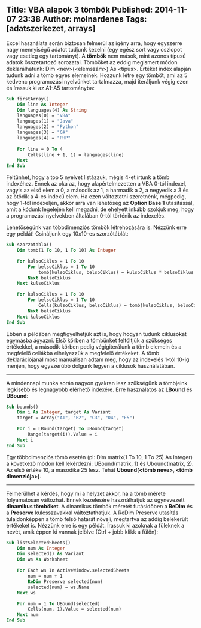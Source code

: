 Title: VBA alapok 3 tömbök
Published: 2014-11-07 23:38
Author: molnardenes
Tags: [adatszerkezet, arrays]
---

Excel használata során biztosan felmerül az igény arra, hogy egyszerre
nagy mennyiségű adatot tudjunk kezelni (egy egész sort vagy oszlopot
vagy esetleg egy tartományt). A **tömbök** nem mások, mint azonos típusú
adatok összetartozó sorozatai. Tömböket az eddig megismert módon
deklarálhatunk: Dim <név>(<elemszám>) As <típus>.
Értéket index alapján tudunk adni a tömb egyes elemeinek. Hozzunk létre
egy tömböt, ami az 5 kedvenc programozási nyelvünket tartalmazza, majd
iteráljunk végig ezen és írassuk ki az A1-A5 tartományba:

```vb
Sub firstArray()
    Dim line As Integer
    Dim languages(4) As String
    languages(0) = "VBA"
    languages(1) = "Java"
    languages(2) = "Python"
    languages(3) = "C#"
    languages(4) = "PHP"
    
    For line = 0 To 4
        Cells(line + 1, 1) = languages(line)
    Next    
End Sub
```

Feltűnhet, hogy a top 5 nyelvet listázzuk, mégis 4-et írtunk a tömb
indexéhez. Ennek az oka az, hogy alapértelmezetten a VBA 0-tól indexel,
vagyis az első elem a 0, a második az 1, a harmadik a 2, a negyedik a 3
és az ötödik a 4-es indexű elem. Ha ezen változtatni szeretnénk,
mégpedig, hogy 1-től indexeljen, akkor arra van lehetőség az **Option Base 1** utasítással, amit a kódunk legelején kell megadni, de ehelyett
inkább szokjuk meg, hogy a programozási nyelvekben általában 0-tól
történik az indexelés.

Lehetőségünk van többdimenziós tömbök létrehozására is. Nézzünk erre egy
példát! Csináljunk egy 10x10-es szorzótáblát:

```vb
Sub szorzotabla()
    Dim tomb(1 To 10, 1 To 10) As Integer

    For kulsoCiklus = 1 To 10
        For belsoCiklus = 1 To 10
            tomb(kulsoCiklus, belsoCiklus) = kulsoCiklus * belsoCiklus
        Next belsoCiklus
    Next kulsoCiklus

    For kulsoCiklus = 1 To 10
        For belsoCiklus = 1 To 10
            Cells(kulsoCiklus, belsoCiklus) = tomb(kulsoCiklus, belsoCiklus)
        Next belsoCiklus
    Next kulsoCiklus
End Sub
```

Ebben a példában megfigyelhetjük azt is, hogy hogyan tudunk ciklusokat
egymásba ágyazni. Első körben a tömbünket feltöltjük a szükséges
értékekkel, a második körben pedig végigiterálunk a tömb elemein és a
megfelelő cellákba elhelyezzük a megfelelő értékeket. A tömb
deklarációjánál most manuálisan adtam meg, hogy az indexelés 1-től 10-ig
menjen, hogy egyszerűbb dolgunk legyen a ciklusok használatában.

------------------------------------------------------------------------

A mindennapi munka során nagyon gyakran lesz szükségünk a tömbjeink
legkisebb és legnagyobb elérhető indexére. Erre használatos az
**LBound** és **UBound**:

```vb
Sub bounds()
    Dim i As Integer, target As Variant
    target = Array("A1", "B2", "C3", "D4", "E5")

    For i = LBound(target) To UBound(target)
        Range(target(i)).Value = i
    Next i
End Sub
```

Egy többdimenziós tömb esetén (pl: Dim matrix(1 To 10, 1 To 25) As
Integer) a következő módon kell lekérdezni: UBound(matrix, 1) és
Ubound(matrix, 2). Az első értéke 10, a másodiké 25 lesz. Tehát
**Ubound(<tömb neve>, <tömb dimenziója>)**.

------------------------------------------------------------------------

Felmerülhet a kérdés, hogy mi a helyzet akkor, ha a tömb mérete
folyamatosan változhat. Ennek kezelésére használhatjuk az úgynevezett
**dinamikus tömböket**. A dinamikus tömbök méretét futásidőben a
**ReDim** és a **Preserve** kulcsszavakkal változtathatjuk. A ReDim
Preserve utasítás tulajdonképpen a tömb felső határát növeli, megtartva
az addig belekerült értékeket is. Nézzünk erre is egy példát. Írassuk ki
azoknak a füleknek a nevét, amik éppen ki vannak jelölve (Ctrl + jobb
klikk a fülön):

```vb
Sub listSelectedSheets()
    Dim num As Integer
    Dim selected() As Variant
    Dim ws As Worksheet

    For Each ws In ActiveWindow.selectedSheets
        num = num + 1
        ReDim Preserve selected(num)
        selected(num) = ws.Name
    Next ws

    For num = 1 To UBound(selected)
        Cells(num, 1).Value = selected(num)
    Next num
End Sub
```
